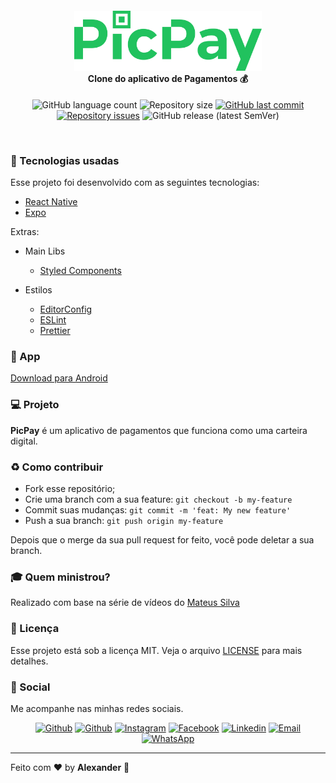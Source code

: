 <h4 align="center">
<img src=".github/logo.png" width="300px" /><br>
 <b>Clone do aplicativo de Pagamentos</b> 💰
</h4>
<p align="center">
  <img alt="GitHub language count" src="https://img.shields.io/github/languages/count/ialexanderbrito/picpay-clone.svg">

  <img alt="Repository size" src="https://img.shields.io/github/repo-size/ialexanderbrito/picpay-clone.svg">
  
  <a href="https://github.com/ialexanderbrito/picpay-clone/commits/master">
    <img alt="GitHub last commit" src="https://img.shields.io/github/last-commit/ialexanderbrito/picpay-clone.svg"></a>

  <a href="https://github.com/ialexanderbrito/picpay-clone/issues">
    <img alt="Repository issues" src="https://img.shields.io/github/issues/ialexanderbrito/picpay-clone.svg"></a>
    
   <img alt="GitHub release (latest SemVer)" src="https://img.shields.io/github/v/release/ialexanderbrito/picpay-clone?label=blue">

</p>

<br>

### :rocket: Tecnologias usadas
Esse projeto foi desenvolvido com as seguintes tecnologias:
- [React Native](https://reactnative.dev/)
- [Expo](https://expo.io/)

Extras:

- Main Libs
  - [Styled Components](https://styled-components.com/)

- Estilos
  - [EditorConfig](https://editorconfig.org/)
  - [ESLint](https://eslint.org/)
  - [Prettier](https://prettier.io/)

### 📱 App

[Download para Android](#)

### 💻 Projeto

<b>PicPay</b> é um aplicativo de pagamentos que funciona como uma carteira digital. 

### :recycle: Como contribuir

- Fork esse repositório;
- Crie uma branch com a sua feature: `git checkout -b my-feature`
- Commit suas mudanças: `git commit -m 'feat: My new feature'`
- Push a sua branch: `git push origin my-feature`

Depois que o merge da sua pull request for feito, você pode deletar a sua branch.

### :mortar_board: Quem ministrou?

Realizado com base na série de vídeos do [Mateus Silva](https://github.com/maateusilva/)

### :memo: Licença

Esse projeto está sob a licença MIT. Veja o arquivo [LICENSE](LICENSE.md) para mais detalhes.

### 📱 Social

Me acompanhe nas minhas redes sociais.

<p align="center">

   <a href="https://github.com/ialexanderbrito" target="_blank" >
    <img alt="Github" src="https://img.shields.io/badge/Github--%23F8952D?style=social&logo=github"></a>
    
   <a href="https://twitter.com/ialexanderbrito" target="_blank" > 
     <img alt="Github" src="https://img.shields.io/badge/Twitter--%23F8952D?style=social&logo=twitter"></a> 
  
  <a href="https://instagram.com/ialexanderbrito" target="_blank" >
    <img alt="Instagram" src="https://img.shields.io/badge/Instagram--%23F8952D?style=social&logo=instagram"></a> 
  
  <a href="https://facebook.com/ialexanderbrito" target="_blank" >
    <img alt="Facebook" src="https://img.shields.io/badge/Facebook--%23F8952D?style=social&logo=facebook"></a> 

  <a href="https://www.linkedin.com/in/ialexanderbrito/" target="_blank" >
    <img alt="Linkedin" src="https://img.shields.io/badge/Linkedin--%23F8952D?style=social&logo=linkedin"></a> 
  
  <a href="mailto:ialexanderbrito@gmail.com" target="_blank" >
    <img alt="Email" src="https://img.shields.io/badge/Email--%23F8952D?style=social&logo=gmail"></a> 
  
  <a href="https://api.whatsapp.com/send?phone=5521979434402" target="_blank" >
    <img alt="WhatsApp" src="https://img.shields.io/badge/Whatsapp--%23F8952D?style=social&logo=whatsapp"></a>
</p>

---

Feito com ❤️ by **Alexander** 🤙
